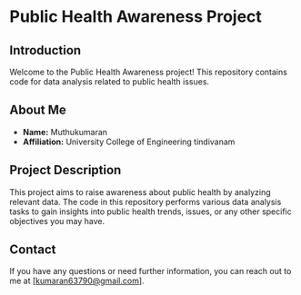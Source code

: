 # Public Health Awareness Project

## Introduction
Welcome to the Public Health Awareness project! This repository contains code for data analysis related to public health issues.

## About Me
- **Name:** Muthukumaran
- **Affiliation:** University College of Engineering tindivanam

## Project Description
This project aims to raise awareness about public health by analyzing relevant data. The code in this repository performs various data analysis tasks to gain insights into public health trends, issues, or any other specific objectives you may have.

## Contact
If you have any questions or need further information, you can reach out to me at [kumaran63790@gmail.com].
